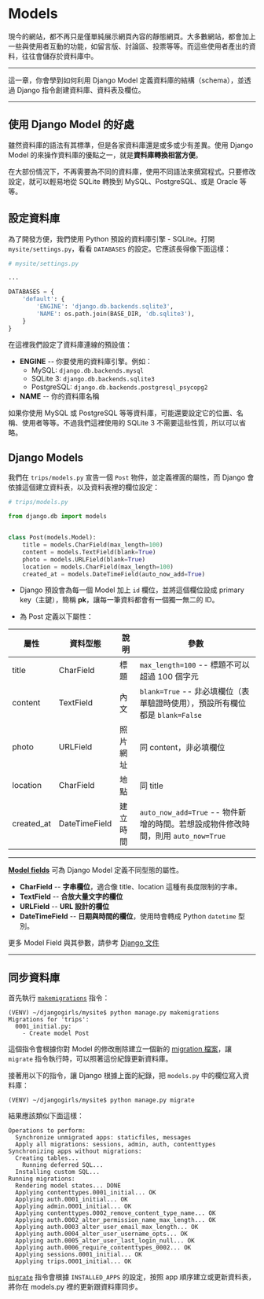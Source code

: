 # Models

現今的網站，都不再只是僅單純展示網頁內容的靜態網頁。大多數網站，都會加上一些與使用者互動的功能，如留言版、討論區、投票等等。而這些使用者產出的資料，往往會儲存於資料庫中。

---

這一章，你會學到如何利用 Django Model 定義資料庫的結構（schema），並透過 Django 指令創建資料庫、資料表及欄位。

---

## 使用 Django Model 的好處

雖然資料庫的語法有其標準，但是各家資料庫還是或多或少有差異。使用 Django Model 的來操作資料庫的優點之一，就是**資料庫轉換相當方便**。

在大部份情況下，不再需要為不同的資料庫，使用不同語法來撰寫程式。只要修改設定，就可以輕易地從 SQLite 轉換到 MySQL、PostgreSQL、或是 Oracle 等等。

## 設定資料庫

為了開發方便，我們使用 Python 預設的資料庫引擎 - SQLite。打開 `mysite/settings.py`，看看 `DATABASES` 的設定。它應該長得像下面這樣：

```python
# mysite/settings.py

...

DATABASES = {
    'default': {
        'ENGINE': 'django.db.backends.sqlite3',
        'NAME': os.path.join(BASE_DIR, 'db.sqlite3'),
    }
}
```

在這裡我們設定了資料庫連線的預設值：

- **ENGINE** -- 你要使用的資料庫引擎。例如：
    - MySQL: `django.db.backends.mysql`
    - SQLite 3: `django.db.backends.sqlite3`
    - PostgreSQL: `django.db.backends.postgresql_psycopg2`
- **NAME** -- 你的資料庫名稱

如果你使用 MySQL 或 PostgreSQL 等等資料庫，可能還要設定它的位置、名稱、使用者等等。不過我們這裡使用的 SQLite 3 不需要這些性質，所以可以省略。


## Django Models

我們在 `trips/models.py` 宣告一個 `Post` 物件，並定義裡面的屬性，而 Django 會依據這個建立資料表，以及資料表裡的欄位設定：

```python
# trips/models.py

from django.db import models


class Post(models.Model):
    title = models.CharField(max_length=100)
    content = models.TextField(blank=True)
    photo = models.URLField(blank=True)
    location = models.CharField(max_length=100)
    created_at = models.DateTimeField(auto_now_add=True)
```

- Django 預設會為每一個 Model 加上 `id` 欄位，並將這個欄位設成 primary key（主鍵），簡稱 **pk**，讓每一筆資料都會有一個獨一無二的 ID。

- 為 Post 定義以下屬性：

| 屬性 | 資料型態 | 說明 |參數|
| -----------|-----------| -------  |------------------------------------|
| title      | CharField | 標題     |`max_length=100` -- 標題不可以超過 100 個字元|
| content    | TextField | 內文     | `blank=True` -- 非必填欄位（表單驗證時使用），預設所有欄位都是 `blank=False` |
| photo      | URLField  | 照片網址 | 同 content，非必填欄位|
| location   | CharField | 地點     | 同 title |
| created_at | DateTimeField | 建立時間 | `auto_now_add=True` -- 物件新增的時間。若想設成物件修改時間，則用 `auto_now=True`|

---

 [**Model fields**](https://docs.djangoproject.com/en/1.8/ref/models/fields/) 可為 Django Model 定義不同型態的屬性。

- **CharField** -- **字串欄位**，適合像 title、location 這種有長度限制的字串。
- **TextField** -- **合放大量文字的欄位**
- **URLField** -- **URL 設計的欄位**
- **DateTimeField** -- **日期與時間的欄位**，使用時會轉成 Python `datetime` 型別。

更多 Model Field 與其參數，請參考 [Django 文件 ](https://docs.djangoproject.com/en/1.8/ref/models/fields/)

---

## 同步資料庫

首先執行 [`makemigrations`](https://docs.djangoproject.com/en/1.8/ref/django-admin/#django-admin-makemigrations) 指令：

```
(VENV) ~/djangogirls/mysite$ python manage.py makemigrations
Migrations for 'trips':
  0001_initial.py:
    - Create model Post
```

這個指令會根據你對 Model 的修改刪除建立一個新的 [migration 檔案](https://docs.djangoproject.com/en/1.8/topics/migrations/#migration-files)，讓 `migrate` 指令執行時，可以照著這份紀錄更新資料庫。

接著用以下的指令，讓 Django 根據上面的紀錄，把 `models.py` 中的欄位寫入資料庫：

```
(VENV) ~/djangogirls/mysite$ python manage.py migrate
```

結果應該類似下面這樣：

```
Operations to perform:
  Synchronize unmigrated apps: staticfiles, messages
  Apply all migrations: sessions, admin, auth, contenttypes
Synchronizing apps without migrations:
  Creating tables...
    Running deferred SQL...
  Installing custom SQL...
Running migrations:
  Rendering model states... DONE
  Applying contenttypes.0001_initial... OK
  Applying auth.0001_initial... OK
  Applying admin.0001_initial... OK
  Applying contenttypes.0002_remove_content_type_name... OK
  Applying auth.0002_alter_permission_name_max_length... OK
  Applying auth.0003_alter_user_email_max_length... OK
  Applying auth.0004_alter_user_username_opts... OK
  Applying auth.0005_alter_user_last_login_null... OK
  Applying auth.0006_require_contenttypes_0002... OK
  Applying sessions.0001_initial... OK
  Applying trips.0001_initial... OK
```

[`migrate`](https://docs.djangoproject.com/en/1.8/ref/django-admin/#django-admin-migrate) 指令會根據 `INSTALLED_APPS` 的設定，按照 app 順序建立或更新資料表，將你在 models.py 裡的更新跟資料庫同步。
